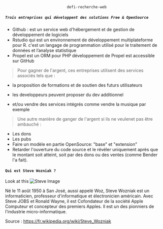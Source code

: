                                 defi-recherche-web

##### ```Trois entreprises qui développent des solutions Free & OpenSource ```

- Github : est un service web d'hébergement et de gestion de développement de logiciels
- Rstudio qui est un environnement de développement multiplateforme pour R. c'est un langage de programmation utilisé pour le traitement de données et l’analyse statistique
- Propel est un ORM pour PHP  développement de Propel est accessible sur GitHub

> Pour gagner de l'argent, ces entreprises utilisent des services associés tels que :
- la proposition de formations et de soutien des futurs utilisateurs
- les developpeurs peuvent proposer du dev additionnel

- et/ou vendre des services intégrés comme vendre la musique par exemple

>Une autre manière de ganger de l'argent si ils ne veulenet pas être ambauché :
- Les dons
- Les pubs
- Faire un modèle en partie OpenSource: "base" et "extension" 
- Retarder l'ouverture du code source et le révéler uniquement après que le montant soit atteint, soit par des dons ou des ventes (comme Bender l'a fait).

                            
#### ```Qui est Steve Wozniak ? ```
Look at this ![Steve Image](https://upload.wikimedia.org/wikipedia/commons/thumb/f/f6/Steve_Wozniak.jpg/800px-Steve_Wozniak.jpg "Steve Image")

Né le 11 août 1950 à San José, aussi appelé Woz, Steve Wozniak est un informaticien, professeur d'informatique et électronicien américain. Avec Steve JOBS et Ronald Wayne, il est Cofondateur de la société Apple Computeur et concepteur des premiers Apples. Il est un des pionniers de l'industrie micro-informatique.

Source : <https://fr.wikipedia.org/wiki/Steve_Wozniak>